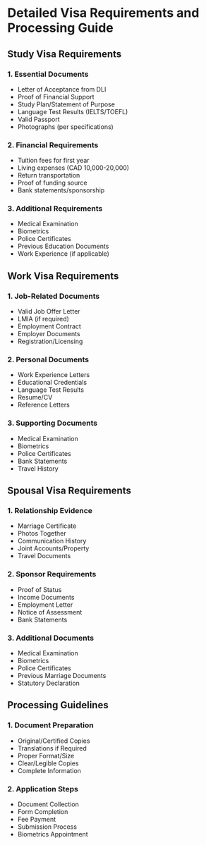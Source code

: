 # Detailed Visa Requirements and Processing Guide

## Study Visa Requirements

### 1. Essential Documents
- Letter of Acceptance from DLI
- Proof of Financial Support
- Study Plan/Statement of Purpose
- Language Test Results (IELTS/TOEFL)
- Valid Passport
- Photographs (per specifications)

### 2. Financial Requirements
- Tuition fees for first year
- Living expenses (CAD 10,000-20,000)
- Return transportation
- Proof of funding source
- Bank statements/sponsorship

### 3. Additional Requirements
- Medical Examination
- Biometrics
- Police Certificates
- Previous Education Documents
- Work Experience (if applicable)

## Work Visa Requirements

### 1. Job-Related Documents
- Valid Job Offer Letter
- LMIA (if required)
- Employment Contract
- Employer Documents
- Registration/Licensing

### 2. Personal Documents
- Work Experience Letters
- Educational Credentials
- Language Test Results
- Resume/CV
- Reference Letters

### 3. Supporting Documents
- Medical Examination
- Biometrics
- Police Certificates
- Bank Statements
- Travel History

## Spousal Visa Requirements

### 1. Relationship Evidence
- Marriage Certificate
- Photos Together
- Communication History
- Joint Accounts/Property
- Travel Documents

### 2. Sponsor Requirements
- Proof of Status
- Income Documents
- Employment Letter
- Notice of Assessment
- Bank Statements

### 3. Additional Documents
- Medical Examination
- Biometrics
- Police Certificates
- Previous Marriage Documents
- Statutory Declaration

## Processing Guidelines

### 1. Document Preparation
- Original/Certified Copies
- Translations if Required
- Proper Format/Size
- Clear/Legible Copies
- Complete Information

### 2. Application Steps
- Document Collection
- Form Completion
- Fee Payment
- Submission Process
- Biometrics Appointment